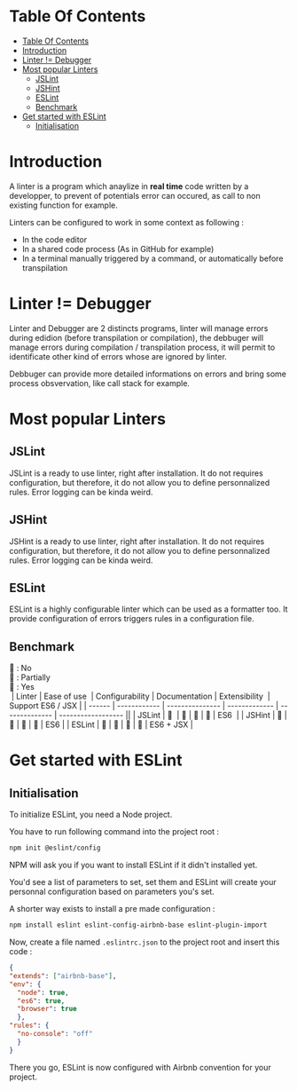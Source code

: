 # Table Of Contents

- [Table Of Contents](#table-of-contents)
- [Introduction](#introduction)
- [Linter != Debugger](#linter--debugger)
- [Most popular Linters](#most-popular-linters)
  - [JSLint](#jslint)
  - [JSHint](#jshint)
  - [ESLint](#eslint)
  - [Benchmark](#benchmark)
- [Get started with ESLint](#get-started-with-eslint)
  - [Initialisation](#initialisation)

# Introduction

A linter is a program which anaylize in **real time** code written by a developper, to prevent of potentials error can occured, as call to non existing function for example.

Linters can be configured to work in some context as following :

- In the code editor
- In a shared code process (As in GitHub for example)
- In a terminal manually triggered by a command, or automatically before transpilation 

# Linter != Debugger

Linter and Debugger are 2 distincts programs, linter will manage errors during edidion (before transpilation or compilation), the debbuger will manage errors during compilation / transpilation process, it will permit to identificate other kind of errors whose are ignored by linter.

Debbuger can provide more detailed informations on errors and bring some process obsvervation, like call stack for example.

# Most popular Linters

## JSLint

JSLint is a ready to use linter, right after installation. 
It do not requires configuration, but therefore, it do not allow you to define personnalized rules.
Error logging can be kinda weird.

## JSHint

JSHint is a ready to use linter, right after installation. 
It do not requires configuration, but therefore, it do not allow you to define personnalized rules.
Error logging can be kinda weird.

## ESLint

ESLint is a highly configurable linter which can be used as a formatter too.
It provide configuration of errors triggers rules in a configuration file.

## Benchmark

📕 : No<br/>
📙 : Partially<br/>
📗 : Yes<br/>
󠀠
| Linter | Ease of use 󠀠󠀠󠀠󠀠󠀠󠀠󠀠 | Configurability | Documentation󠀠 | Extensibility 󠀠 | 󠀠Support ES6 / JSX |
| ------ | ------------ | --------------- | ------------- | -------------- | ------------------ ||
| JSLint | 📗                   󠀠 | 📕               | 📕             | 📕           | ES6    󠀠            |
| JSHint | 📙                    | 📙               | 📗             | 📙           | ES6                |
| ESLint | 📙                    | 📗               | 📗             | 📗           | ES6 + JSX          |

# Get started with ESLint

## Initialisation

To initialize ESLint, you need a Node project.

You have to run following command into the project root :

```sh
npm init @eslint/config
```

NPM will ask you if you want to install ESLint if it didn't installed yet.

You'd see a list of parameters to set, set them and ESLint will create your personnal configuration based on parameters you's set.

A shorter way exists to install a pre made configuration :

```sh
npm install eslint eslint-config-airbnb-base eslint-plugin-import
```

Now, create a file named `.eslintrc.json` to the project root and insert this code :

```json
{  
"extends": ["airbnb-base"],  
"env": {  
  "node": true,  
  "es6": true,  
  "browser": true  
  },  
"rules": {  
  "no-console": "off"  
  }  
}  
```

There you go, ESLint is now configured with Airbnb convention for your project.